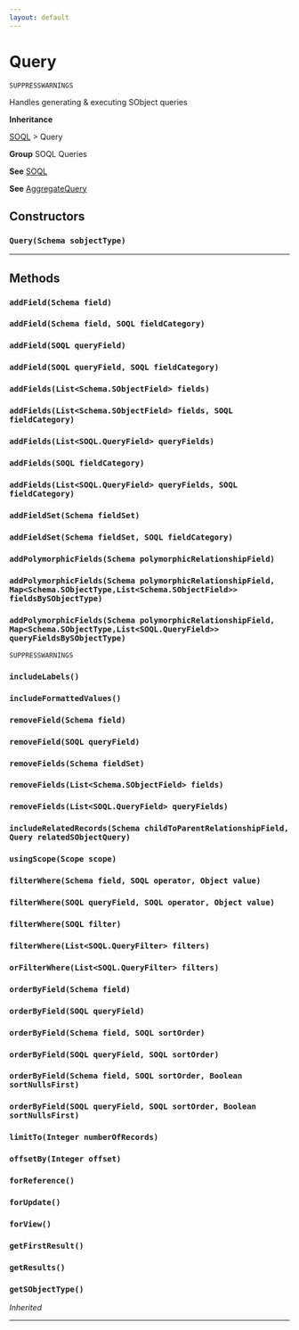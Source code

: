 ```yaml
---
layout: default
---
```

# Query

`SUPPRESSWARNINGS`

Handles generating & executing SObject queries


**Inheritance**

[SOQL](./SOQL.md)
 &gt; 
Query


**Group** SOQL Queries


**See** [SOQL](./SOQL.md)


**See** [AggregateQuery](./AggregateQuery.md)

## Constructors
### `Query(Schema sobjectType)`
---
## Methods
### `addField(Schema field)`
### `addField(Schema field, SOQL fieldCategory)`
### `addField(SOQL queryField)`
### `addField(SOQL queryField, SOQL fieldCategory)`
### `addFields(List<Schema.SObjectField> fields)`
### `addFields(List<Schema.SObjectField> fields, SOQL fieldCategory)`
### `addFields(List<SOQL.QueryField> queryFields)`
### `addFields(SOQL fieldCategory)`
### `addFields(List<SOQL.QueryField> queryFields, SOQL fieldCategory)`
### `addFieldSet(Schema fieldSet)`
### `addFieldSet(Schema fieldSet, SOQL fieldCategory)`
### `addPolymorphicFields(Schema polymorphicRelationshipField)`
### `addPolymorphicFields(Schema polymorphicRelationshipField, Map<Schema.SObjectType,List<Schema.SObjectField>> fieldsBySObjectType)`
### `addPolymorphicFields(Schema polymorphicRelationshipField, Map<Schema.SObjectType,List<SOQL.QueryField>> queryFieldsBySObjectType)`

`SUPPRESSWARNINGS`
### `includeLabels()`
### `includeFormattedValues()`
### `removeField(Schema field)`
### `removeField(SOQL queryField)`
### `removeFields(Schema fieldSet)`
### `removeFields(List<Schema.SObjectField> fields)`
### `removeFields(List<SOQL.QueryField> queryFields)`
### `includeRelatedRecords(Schema childToParentRelationshipField, Query relatedSObjectQuery)`
### `usingScope(Scope scope)`
### `filterWhere(Schema field, SOQL operator, Object value)`
### `filterWhere(SOQL queryField, SOQL operator, Object value)`
### `filterWhere(SOQL filter)`
### `filterWhere(List<SOQL.QueryFilter> filters)`
### `orFilterWhere(List<SOQL.QueryFilter> filters)`
### `orderByField(Schema field)`
### `orderByField(SOQL queryField)`
### `orderByField(Schema field, SOQL sortOrder)`
### `orderByField(SOQL queryField, SOQL sortOrder)`
### `orderByField(Schema field, SOQL sortOrder, Boolean sortNullsFirst)`
### `orderByField(SOQL queryField, SOQL sortOrder, Boolean sortNullsFirst)`
### `limitTo(Integer numberOfRecords)`
### `offsetBy(Integer offset)`
### `forReference()`
### `forUpdate()`
### `forView()`
### `getFirstResult()`
### `getResults()`
### `getSObjectType()`

*Inherited*

---
